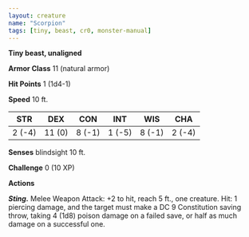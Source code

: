 ```yaml
---
layout: creature
name: "Scorpion"
tags: [tiny, beast, cr0, monster-manual]
---
```


**Tiny beast, unaligned**

**Armor Class** 11 (natural armor)

**Hit Points** 1 (1d4-1)

**Speed** 10 ft.

|   STR   |   DEX   |   CON   |   INT   |   WIS   |   CHA   |
|:-----:|:-----:|:-----:|:-----:|:-----:|:-----:|
| 2 (-4) | 11 (0) | 8 (-1) | 1 (-5) | 8 (-1) | 2 (-4) |

**Senses** blindsight 10 ft.

**Challenge** 0 (10 XP)

**Actions**

***Sting.*** Melee Weapon Attack: +2 to hit, reach 5 ft., one creature. Hit: 1 piercing damage, and the target must make a DC 9 Constitution saving throw, taking 4 (1d8) poison damage on a failed save, or half as much damage on a successful one.

